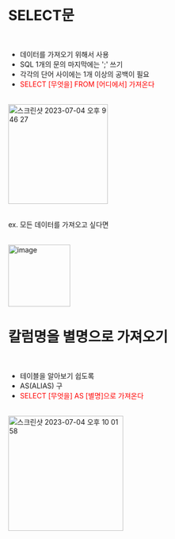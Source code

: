 # SELECT문
<br/> 

- 데이터를 가져오기 위해서 사용
- SQL 1개의 문의 마지막에는 ';' 쓰기
- 각각의 단어 사이에는 1개 이상의 공백이 필요 
- <span style="color:red">SELECT [무엇을] FROM [어디에서] 가져온다</span>
<br/> 
<img width="201" alt="스크린샷 2023-07-04 오후 9 46 27" src="https://github.com/hozyhozy/-SQL-/assets/123252821/10752538-cb07-4533-8c03-040d5b3644d5">
<br/>
<br/>

ex. 모든 데이터를 가져오고 싶다면

<br/>
<img width="125" alt="image" src="https://github.com/hozyhozy/-SQL-/assets/123252821/2f32e022-1b8c-4d57-aead-ee4e205d105b">

# 칼럼명을 별명으로 가져오기
<br/>

- 테이블을 알아보기 쉽도록
- AS(ALIAS) 구
- <span style="color:red">SELECT [무엇을] AS [별명]으로 가져온다</span>
<br/>

<img width="232" alt="스크린샷 2023-07-04 오후 10 01 58" src="https://github.com/hozyhozy/-SQL-/assets/123252821/e4f7657d-9846-4573-be57-fd54374d0c6d">
<br/> 
 
